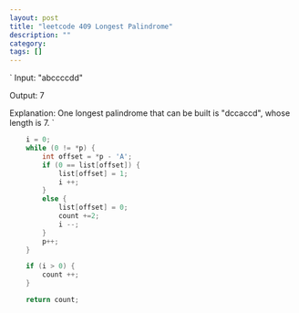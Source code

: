 ```yaml
---
layout: post
title: "leetcode 409 Longest Palindrome"
description: ""
category: 
tags: []
---
```


`
Input:
"abccccdd"

Output:
7

Explanation:
One longest palindrome that can be built is "dccaccd", whose length is 7.
`

```c++
    i = 0;
    while (0 != *p) {
        int offset = *p - 'A';
        if (0 == list[offset]) {
            list[offset] = 1;
            i ++;
        }
        else {
            list[offset] = 0;
            count +=2;
            i --;
        }
        p++;
    }

    if (i > 0) {
        count ++;
    }

    return count;
```
